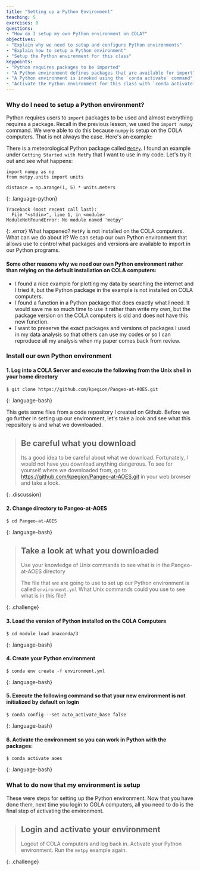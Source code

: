 ```yaml
---
title: "Setting up a Python Environment"
teaching: 5
exercises: 0
questions:
- "How do I setup my own Python environment on COLA?"
objectives:
- "Explain why we need to setup and configure Python environments"
- "Explain how to setup a Python environment"
- "Setup the Python environment for this class"
keypoints:
- "Python requires packages to be imported"
- "A Python environment defines packages that are available for import"
- "A Python environment is invoked using the `conda activate` command"
- "Activate the Python environment for this class with `conda activate aoes` whenever you login to COLA computers"
---
```

### Why do I need to setup a Python environment?
Python requires users to `import` packages to be used and almost everything requires a package. Recall in the previous lesson, we used the `import numpy` command.  We were able to do this because `numpy` is setup on the COLA computers. That is not always the case. Here's an example:

There is a meteorological Python package called [`MetPy`](https://unidata.github.io/MetPy/latest/index.html). I found an example under `Getting Started with MetPy` that I want to use in my code. Let's try it out and see what happens:

~~~
import numpy as np
from metpy.units import units

distance = np.arange(1, 5) * units.meters

~~~
{: .language-python}

~~~
Traceback (most recent call last):
  File "<stdin>", line 1, in <module>
ModuleNotFoundError: No module named 'metpy'
~~~
{: .error}
What happened?  `MetPy` is not installed on the COLA computers.  What can we do about it?  We can setup our own Python environment that allows use to control what packages and versions are available to import in our Python programs.

#### Some other reasons why we need our own Python environment rather than relying on the default installation on COLA computers:
* I found a nice example for plotting my data by searching the internet and I tried it, but the Python package in the example is not installed on COLA computers.  
* I found a function in a Python package that does exactly what I need.  It would save me so much time to use it rather than write my own, but the package version on the COLA computers is old and does not have this new function. 
* I want to preserve the exact packages and versions of packages I used in my data analysis so that others can use my codes or so I can reproduce all my analysis when my paper comes back from review.


### Install our own Python environment

#### 1. Log into a COLA Server and execute the following from the Unix shell in your home directory

~~~
$ git clone https://github.com/kpegion/Pangeo-at-AOES.git
~~~
{: .language-bash}

This gets some files from a code repository I created on Github. Before we go further in setting up our environment, let's take a look and see what this repository is and what we downloaded.

> ## Be careful what you download
>
> Its a good idea to be careful about what we download.  Fortunately, I would not have you download anything
> dangerous.  To see for yourself where we downloaded from, 
> go to https://github.com/kpegion/Pangeo-at-AOES.git in your web browser and take a look.
>
{: .discussion}

#### 2. Change directory to Pangeo-at-AOES
~~~
$ cd Pangeo-at-AOES 
~~~
{: .language-bash}

> ## Take a look at what you downloaded
>
> Use your knowledge of Unix commands to see what is in the Pangeo-at-AOES directory
>
> The file that we are going to use to set up our Python environment is called `environment.yml`
> What Unix commands could you use to see what is in this file?
>
{: .challenge}

#### 3. Load the version of Python installed on the COLA Computers
~~~
$ cd module load anaconda/3
~~~
{: .language-bash}

#### 4. Create your Python environment
~~~
$ conda env create -f environment.yml
~~~
{: .language-bash}

#### 5. Execute the following command so that your new environment is not initialized by default on login
~~~
$ conda config --set auto_activate_base false
~~~
{: .language-bash}

#### 6. Activate the environment so you can work in Python with the packages:
~~~
$ conda activate aoes
~~~
{: .language-bash}

### What to do now that my environment is setup
These were steps for setting up the Python environment. Now that you have done them, next time you login to COLA computers, all you need to do is the final step of activating the environment.  

> ## Login and activate your environment
>
> Logout of COLA computers and log back in.
> Activate your Python environment.
> Run the `metpy` example again.
>
{: .challenge}

